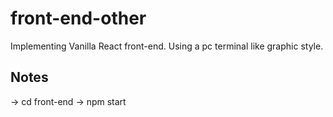 # front-end-other

Implementing Vanilla React front-end. Using a pc terminal like graphic style.

## Notes

-> cd front-end
-> npm start


